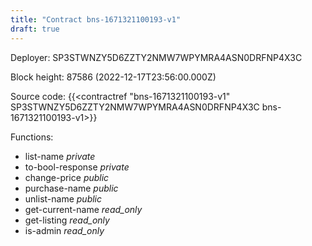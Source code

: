 ```yaml
---
title: "Contract bns-1671321100193-v1"
draft: true
---
```

Deployer: SP3STWNZY5D6ZZTY2NMW7WPYMRA4ASN0DRFNP4X3C


 



Block height: 87586 (2022-12-17T23:56:00.000Z)

Source code: {{<contractref "bns-1671321100193-v1" SP3STWNZY5D6ZZTY2NMW7WPYMRA4ASN0DRFNP4X3C bns-1671321100193-v1>}}

Functions:

* list-name _private_
* to-bool-response _private_
* change-price _public_
* purchase-name _public_
* unlist-name _public_
* get-current-name _read_only_
* get-listing _read_only_
* is-admin _read_only_
